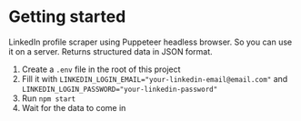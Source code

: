 # Getting started
LinkedIn profile scraper using Puppeteer headless browser. So you can use it on a server. Returns structured data in JSON format.

1. Create a `.env` file in the root of this project
2. Fill it with `LINKEDIN_LOGIN_EMAIL="your-linkedin-email@email.com"` and `LINKEDIN_LOGIN_PASSWORD="your-linkedin-password"`
3. Run `npm start`
4. Wait for the data to come in